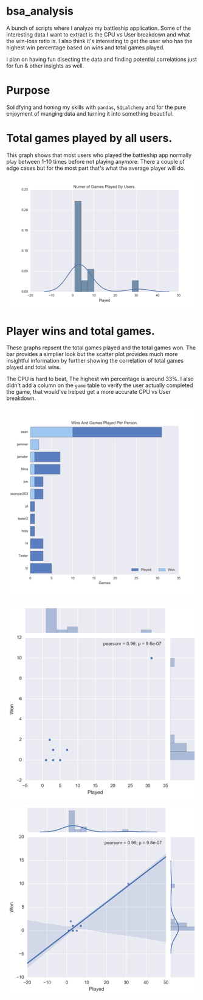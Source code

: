 # bsa_analysis
A bunch of scripts where I analyze my battleship application.
Some of the interesting data I want to extract is the CPU vs User breakdown and what the win-loss
ratio is. I also think it's interesting to get the user who has the highest win percentage based on
wins and total games played.

I plan on having fun disecting the data and finding potential correlations just for fun & other insights
as well.

# Purpose
Solidfying and honing my skills with `pandas`, `SQLalchemy` and for the pure enjoyment of munging data and
turning it into something beautiful.


# Total games played by all users.
This graph shows that most users who played the battleship app normally play between 1-10 times before
not playing anymore. There a couple of edge cases but for the most part that's what the average player
will do.

![](hist_games_played.png)


# Player wins and total games.
These graphs repsent the total games played and the total games won. The bar provides a simplier look
but the scatter plot provides much more insightful information by further showing the correlation of
total games played and total wins.

The CPU is hard to beat, The highest win percentage is around 33%. I also didn't add a column on the `game`
table to verify the user actually completed the game, that would've helped get a more accurate CPU vs User
breakdown.

![](user_wins_bar.png)

![](user_wins_joint.png)

![](user_wins_lr.png)